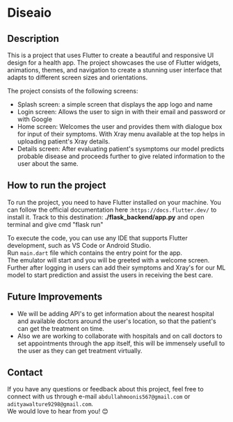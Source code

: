 # Diseaio

## Description
This is a project that uses Flutter to create a beautiful and responsive UI design for a health app. The project showcases the use of Flutter widgets, animations, themes, and navigation to create a stunning user interface that adapts to different screen sizes and orientations.

The project consists of the following screens:

- Splash screen: a simple screen that displays the app logo and name
- Login screen: Allows the user to sign in with their email and password or with Google
- Home screen: Welcomes the user and provides them with dialogue box for input of their symptoms. With Xray menu available at the top helps in uploading patient's Xray details.
- Details screen: After evaluating patient's sysmptoms our model predicts probable disease and proceeds further to give related information to the user about the same.


## How to run the project
To run the project, you need to have Flutter installed on your machine. You can follow the official documentation here :`https://docs.flutter.dev/` to install it.
Track to this destination: **./flask_backend/app.py** and 
open terminal and give cmd "flask run"

To execute the code, you can use any IDE that supports Flutter development, such as VS Code or Android Studio.<br>
Run `main.dart` file which contains the entry point for the app. <br>
The emulator will start and you will be greeted with a welcome screen. Further after logging in users can add their symptoms and Xray's for our ML model to start prediction and assist the users in receiving the best care.<br>

## Future Improvements
- We will be adding API's to get information about the nearest hospital and available doctors around the user's location, so that the patient's can get the treatment on time.<br>
- Also we are working to collaborate with hospitals and on call doctors to set appointments through the app itself, this will be immensely usefull to the user as they can get treatment virtually.

## Contact
If you have any questions or feedback about this project, feel free to connect with us through e-mail `abdullahmoonis567@gmail.com` or `adityawalture9298@gmail.com`.<br>
We would love to hear from you! 😊
